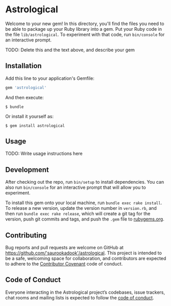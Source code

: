 # Astrological

Welcome to your new gem! In this directory, you'll find the files you need to be able to package up your Ruby library into a gem. Put your Ruby code in the file `lib/astrological`. To experiment with that code, run `bin/console` for an interactive prompt.

TODO: Delete this and the text above, and describe your gem

## Installation

Add this line to your application's Gemfile:

```ruby
gem 'astrological'
```

And then execute:

    $ bundle

Or install it yourself as:

    $ gem install astrological

## Usage

TODO: Write usage instructions here

## Development

After checking out the repo, run `bin/setup` to install dependencies. You can also run `bin/console` for an interactive prompt that will allow you to experiment.

To install this gem onto your local machine, run `bundle exec rake install`. To release a new version, update the version number in `version.rb`, and then run `bundle exec rake release`, which will create a git tag for the version, push git commits and tags, and push the `.gem` file to [rubygems.org](https://rubygems.org).

## Contributing

Bug reports and pull requests are welcome on GitHub at https://github.com/'saurookadook'/astrological. This project is intended to be a safe, welcoming space for collaboration, and contributors are expected to adhere to the [Contributor Covenant](http://contributor-covenant.org) code of conduct.

## Code of Conduct

Everyone interacting in the Astrological project’s codebases, issue trackers, chat rooms and mailing lists is expected to follow the [code of conduct](https://github.com/'saurookadook'/astrological/blob/master/CODE_OF_CONDUCT.md).
